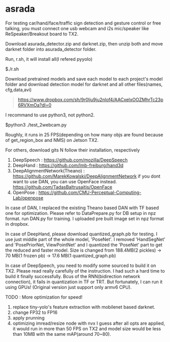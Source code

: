 # asrada

For testing car/hand/face/traffic sign detection and gesture control or free talking, you must connect one usb webcam and i2s mic/speaker like ReSpeaker/Breakout board to TX2.

Download asurada_detector.zip and darknet.zip, then unzip both and move darknet folder into asurada_detector folder. 

Run, r.sh, it will install all(I refered pyyolo)

$./r.sh

Download pretrained models and save each model to each project's model folder
and download detection model for darknet and all other files(names, cfg,data,avi)
> https://www.dropbox.com/sh/9r0lju9ju2nlof4/AACxeIxOOZMhrTc23p6RVXmOa?dl=0


I  recommand to use python3, not python2. 

$python3 ./test_2webcam.py

Roughly, it runs in 25 FPS(depending on how many objs are found because of get_region_box and NMS) on Jetson TX2.

For others, download gits N follow their installation, respectively
1. DeepSpeech : https://github.com/mozilla/DeepSpeech
2. DeepHand : https://github.com/lmb-freiburg/hand3d
3. DeepAlignmentNetwork(Theano) : https://github.com/MarekKowalski/DeepAlignmentNetwork
    if you dont want to use DAN, you can use OpenFace instead. 
    https://github.com/TadasBaltrusaitis/OpenFace
4. OpenPose : https://github.com/CMU-Perceptual-Computing-Lab/openpose

In case of DAN, I replaced the existing Theano based DAN with TF based one for optimization. Please refer to DataPrepare.py for DB setup in npz format. run DAN.py for training. I uploaded pre built image set in npz format in dropbox. 

In case of DeepHand, please download quantized_graph.pb for testing. 
 I use just middle part of the whole model, 'PoseNet'. I removed 'HandSegNet' and 'PosePriorNet, ViewPointNet' and I quantized the 'PoseNet' part to get the reduced and faster model. Size is changed from 188.4MB(2 pickles) -> 70 MB(1 frozen pb) -> 17.6 MB(1 quantized_graph.pb)

In case of DeepSpeech, you need to modify some sourced to build it on TX2. Please read really carefully of the instruction. 
I had such a hard time to build it finally successfully. 
Bcus of the RNN(bidirection network connection), it fails in quantization in TF or TRT. But fortunately, I can run it using GPUs! (Original version just support only armv6 CPU).

TODO : More optimization for speed!

1. replace tiny-yolo's feature extraction with mobilenet based darknet. 
2. change FP32 to FP16
3. apply prunning
4. optimizing imread/resize node with nvx 
I guess after all opts are applied, it would run in more than 50 FPS on TX2 and model size would be less than 10MB with the same mAP(around 70~80). 
 
